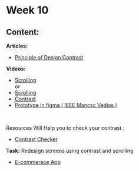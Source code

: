 # Week 10

## Content:

 **Articles:**
- [Principle of Design Contrast](https://delesign.com/blog/understanding-the-principles-of-design-contrast)

 **Videos:**
- [Scrolling](https://youtu.be/ZVoZp9eNVdI?si=-If7UH3HsjBLczUT) <br>or<br>
- [Scrolling](https://youtu.be/EobSNkzdN7A?si=EmVNKi53hbuT21-U)
- [Contrast](https://youtu.be/d1E2M32UY5A?si=TC61M4rpedtIqEQq)
- [Prototype in figma ( IEEE Mancsc Vedios )](https://www.youtube.com/watch?v=chWci7kRxBY&list=PLJu3s68C-0EBzKfShemgITcNj0gyr53rd&index=3)
<br>

Resources Will Help you to check your contrast :

 - [Contrast Checker](https://youtu.be/dOy3s0ycVbg?si=EqEYD8bfMOwUxevo)

**Task:**
Redesign screens using contrast and scrolling
 - [E-commerace App](https://www.pinterest.com/pin/16325617395772683/)


